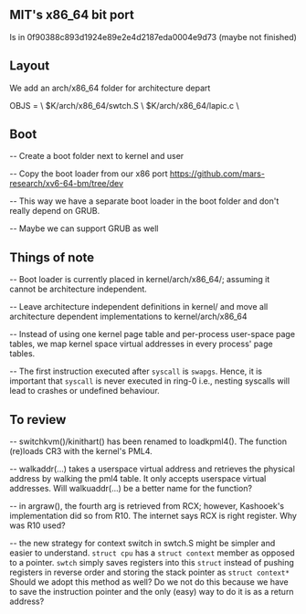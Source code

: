 MIT's x86_64 bit port 
----------------------

Is in 0f90388c893d1924e89e2e4d2187eda0004e9d73 (maybe not finished)

Layout
------

We add an arch/x86_64 folder for architecture depart

OBJS = \ 
  $K/arch/x86_64/swtch.S \ 
  $K/arch/x86_64/lapic.c \ 



Boot
----

-- Create a boot folder next to kernel and user

-- Copy the boot loader from our x86 port 
   https://github.com/mars-research/xv6-64-bm/tree/dev

-- This way we have a separate boot loader in the boot folder and don't 
   really depend on GRUB. 

-- Maybe we can support GRUB as well


Things of note
--------------

-- Boot loader is currently placed in kernel/arch/x86_64/; assuming it cannot
   be architecture independent.

-- Leave architecture independent definitions in kernel/ and move all
   architecture dependent implementations to kernel/arch/x86_64

-- Instead of using one kernel page table and per-process user-space page tables,
   we map kernel space virtual addresses in every process' page tables.

-- The first instruction executed after `syscall` is `swapgs`. Hence, it is important that `syscall`
   is never executed in ring-0 i.e., nesting syscalls will lead to crashes or undefined behaviour.

To review
---------

-- switchkvm()/kinithart() has been renamed to loadkpml4(). The function
   (re)loads CR3 with the kernel's PML4.

-- walkaddr(...) takes a userspace virtual address and retrieves the physical address
   by walking the pml4 table. It only accepts userspace virtual addresses. Will walkuaddr(...)
   be a better name for the function?

-- in argraw(), the fourth arg is retrieved from RCX; however, Kashooek's implementation did so
   from R10. The internet says RCX is right register. Why was R10 used?

-- the new strategy for context switch in swtch.S might be simpler and easier to understand.
   `struct cpu` has a `struct context` member as opposed to a pointer. `swtch` simply saves
   registers into this `struct` instead of pushing registers in reverse order and storing
   the stack pointer as `struct context*`
   Should we adopt this method as well? Do we not do this because we have to save the
   instruction pointer and the only (easy) way to do it is as a return address?
